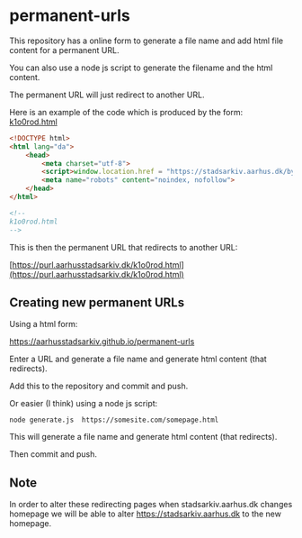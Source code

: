 # permanent-urls

This repository has a online form to generate a file name and add html file content for a permanent URL.

You can also use a node js script to generate the filename and the html content.

The permanent URL will just redirect to another URL.

Here is an example of the code which is produced by the form: [k1o0rod.html](k1o0rod.html)

```html
<!DOCTYPE html>
<html lang="da">
    <head>
        <meta charset="utf-8">
        <script>window.location.href = "https://stadsarkiv.aarhus.dk/byhistorie/byens-broer/museumsbroen/?utm_source=qr&utm_campaign=byens-broer";</script>
        <meta name="robots" content="noindex, nofollow">
    </head>
</html>

<!--
k1o0rod.html
-->
```

This is then the permanent URL that redirects to another URL: 

[https://purl.aarhusstadsarkiv.dk/k1o0rod.html](https://purl.aarhusstadsarkiv.dk/k1o0rod.html)

## Creating new permanent URLs

Using a html form:

https://aarhusstadsarkiv.github.io/permanent-urls

Enter a URL and generate a file name and generate html content (that redirects). 

Add this to the repository and commit and push.

Or easier (I think) using a node js script: 

    node generate.js  https://somesite.com/somepage.html

This will generate a file name and generate html content (that redirects).

Then commit and push.

## Note

In order to alter these redirecting pages when stadsarkiv.aarhus.dk changes homepage we will be able to 
alter https://stadsarkiv.aarhus.dk to the new homepage.


